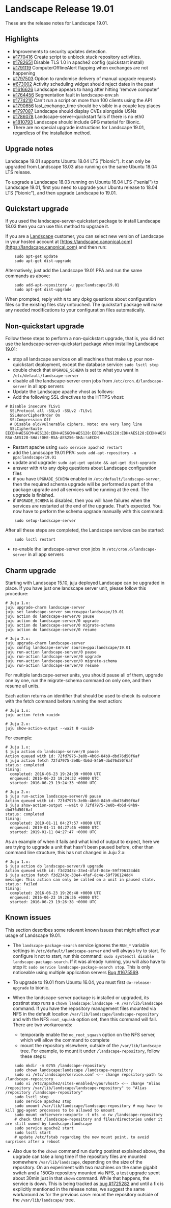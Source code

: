 # Landscape Release 19.01
These are the release notes for Landscape 19.01.

## Highlights

 * Improvements to security updates detection.
 * [#1770416](https://bugs.launchpad.net/landscape/+bug/1770416) Create script to unblock stuck repository activities.
 * [#1782651](https://bugs.launchpad.net/landscape/+bug/1782651) Disable TLS 1.0 in apache2 config (quickstart install)
 * [#1791119](https://bugs.launchpad.net/landscape/+bug/1791119) ComputerOfflineAlert flapping when exchanges are not happening
 * [#1797503](https://bugs.launchpad.net/landscape/+bug/1797503) Option to randomise delivery of manual upgrade requests
 * [#673002](https://bugs.launchpad.net/landscape/+bug/673002) Activity scheduling widget should reject dates in the past
 * [#1616626](https://bugs.launchpad.net/landscape/+bug/1616626) Landscape appears to hang after hitting 'remove computer'
 * [#1764456](https://bugs.launchpad.net/landscape/+bug/1764456) Segmentation fault in landscape-env.sh
 * [#1774210](https://bugs.launchpad.net/landscape/+bug/1774210) Can't run a script on more than 100 clients using the API 
 * [#1790656](https://bugs.launchpad.net/landscape/+bug/1790656) last_exchange_time should be visible in a couple key places 
 * [#1797087](https://bugs.launchpad.net/landscape/+bug/1797087) Landscape should display CVEs alongside USNs
 * [#1786078](https://bugs.launchpad.net/landscape/+bug/1786078) Landscape-server-quickstart fails if there is no eth0
 * [#1810793](https://bugs.launchpad.net/landscape/+bug/1810793) Landscape should include GPG material for Bionic.
 * There are no special upgrade instructions for Landscape 19.01, regardless of the installation method.

## Upgrade notes

Landscape 19.01 supports Ubuntu 18.04 LTS ("bionic"). It can only be upgraded from Landscape 18.03 also running on the same Ubuntu 18.04 LTS release.

To upgrade a Landscape 18.03 running on Ubuntu 16.04 LTS ("xenial") to Landscape 19.01, first you need to upgrade your Ubuntu release to 18.04 LTS ("bionic"), and then upgrade Landscape to 19.01.

## Quickstart upgrade
If you used the landscape-server-quickstart package to install Landscape 18.03 then you can use this method to upgrade it.

If you are a [Landscape](https://landscape.canonical.com) customer, you can select new version of Landscape in your hosted account at [https://landscape.canonical.com](https://landscape.canonical.com) and then run:
```
    sudo apt-get update
    sudo apt-get dist-upgrade
```
Alternatively, just add the Landscape 19.01 PPA and run the same commands as above:
```
    sudo add-apt-repository -u ppa:landscape/19.01
    sudo apt-get dist-upgrade
```
When prompted, reply with `N` to any dpkg questions about configuration files so the existing files stay untouched. The quickstart package will make any needed modifications to your configuration files automatically. 

## Non-quickstart upgrade

Follow these steps to perform a non-quickstart upgrade, that is, you did not use the landscape-server-quickstart package when installing Landscape 19.01:

 * stop all landscape services on all machines that make up your non-quickstart deployment, except the database service: `sudo lsctl stop`
 * double check that `UPGRADE_SCHEMA` is set to what you want in `/etc/default/landscape-server`
 * disable all the landscape-server cron jobs from `/etc/cron.d/landscape-server` in all app servers
 * Update the Landscape apache vhost as follows:
  * Add the following SSL directives to the HTTPS vhost:
```
# Disable insecure TLSv1
  SSLProtocol all -SSLv3 -SSLv2 -TLSv1
  SSLHonorCipherOrder On
  SSLCompression Off
  # Disable old/vulnerable ciphers. Note: one very long line
  SSLCipherSuite EECDH+AESGCM+AES128:EDH+AESGCM+AES128:EECDH+AES128:EDH+AES128:ECDH+AESGCM+AES128:aRSA+AESGCM+AES128:ECDH+AES128:DH+AES128:aRSA+AES128:EECDH+AESGCM:EDH+AESGCM:EECDH:EDH:ECDH+AESGCM:aRSA+AESGCM:ECDH:DH:aRSA:HIGH:!MEDIUM:!aNULL:!NULL:!LOW:!3DES:!DSS:!EXP:!PSK:!SRP:!CAMELLIA:!DHE-RSA-AES128-SHA:!DHE-RSA-AES256-SHA:!aECDH
```
 * Restart apache using `sudo service apache2 restart`
 * add the Landscape 19.01 PPA: `sudo add-apt-repository -u ppa:landscape/19.01`
 * update and upgrade: `sudo apt-get update && apt-get dist-upgrade`
 * answer with `N` to any dpkg questions about Landscape configuration files
 * if you have `UPGRADE_SCHEMA` enabled in `/etc/default/landscape-server`, then the required schema upgrade will be performed as part of the package upgrade and all services will be running at the end. The upgrade is finished.
 * if `UPGRADE_SCHEMA` is disabled, then you will have failures when the services are restarted at the end of the upgrade. That's expected. You now have to perform the schema upgrade manually with this command: 
```
    sudo setup-landscape-server
```
  After all these steps are completed, the Landscape services can be started: 
```
    sudo lsctl restart
```
 * re-enable the landscape-server cron jobs in `/etc/cron.d/landscape-server` in all app servers

## Charm upgrade

Starting with Landscape 15.10, juju deployed Landscape can be upgraded
in place. If you have just one landscape server unit, please follow
this procedure:

```
# Juju 1.x:
juju upgrade-charm landscape-server
juju set landscape-server source=ppa:landscape/19.01
juju action do landscape-server/0 pause
juju action do landscape-server/0 upgrade
juju action do landscape-server/0 migrate-schema
juju action do landscape-server/0 resume

# Juju 2.x:
juju upgrade-charm landscape-server
juju config landscape-server source=ppa:landscape/19.01
juju run-action landscape-server/0 pause
juju run-action landscape-server/0 upgrade
juju run-action landscape-server/0 migrate-schema
juju run-action landscape-server/0 resume
```

For multiple landscape-server units, you should pause all of them,
upgrade one by one, run the migrate-schema command on only one, and
then resume all units.

Each action returns an identifier that should be used to check its
outcome with the fetch command before running the next action:

```
# Juju 1.x:
juju action fetch <uuid>

# Juju 2.x:
juju show-action-output --wait 0 <uuid>
```

For example:

```
# Juju 1.x:
$ juju action do landscape-server/0 pause
Action queued with id: 72fd7975-3e0b-4b6d-84b9-dbd76d50f6af
$ juju action fetch 72fd7975-3e0b-4b6d-84b9-dbd76d50f6af
status: completed
timing:
  completed: 2016-06-23 19:24:39 +0000 UTC
  enqueued: 2016-06-23 19:24:32 +0000 UTC
  started: 2016-06-23 19:24:33 +0000 UTC
  
# Juju 2.x: 
$ juju run-action landscape-server/0 pause
Action queued with id: 72fd7975-3e0b-4b6d-84b9-dbd76d50f6af
$ juju show-action-output --wait 0 72fd7975-3e0b-4b6d-84b9-dbd76d50f6af
status: completed
timing:
  completed: 2019-01-11 04:27:57 +0000 UTC
  enqueued: 2019-01-11 04:27:46 +0000 UTC
  started: 2019-01-11 04:27:47 +0000 UTC
```

As an example of when it fails and what kind of output to expect, here
we are trying to upgrade a unit that hasn't been paused before, other
than command line structure, this has not changed in Juju 2.x:

```
# Juju 1.x:
$ juju action do landscape-server/0 upgrade
Action queued with id: f3d2343c-33e4-4faf-8c4e-59f796124dd4
$ juju action fetch f3d2343c-33e4-4faf-8c4e-59f796124dd4
message: This action can only be called on a unit in paused state.
status: failed
timing:
  completed: 2016-06-23 19:26:40 +0000 UTC
  enqueued: 2016-06-23 19:26:36 +0000 UTC
  started: 2016-06-23 19:26:38 +0000 UTC
```


## Known issues

This section describes some relevant known issues that might affect your usage of Landscape 19.01.

 * The `landscape-package-search` service ignores the `RUN_*` variable settings in `/etc/default/landscape-server` and will always try to start. To configure it not to start, run this command: `sudo systemctl disable landscape-package-search`. If it was already running, you will also have to stop it: `sudo service landscape-package-search stop`. This is only noticeable using multiple application servers [Bug #1675569](https://bugs.launchpad.net/landscape/+bug/1675569).

 * To upgrade to 19.01 from Ubuntu 16.04, you must first `do-release-upgrade` to bionic.

 * When the landscape-server package is installed or upgraded, its postinst step runs a `chown landscape:landscape -R /var/lib/landscape` command. If you have the repository management files mounted via NFS in the default location `/var/lib/landscape/landscape-repository` and with the NFS `root_squash` option set, then this command will fail. There are two workarounds:
   * temporarily enable the `no_root_squash` option on the NFS server, which will allow the command to complete
   * mount the repository elsewhere, outside of the `/var/lib/landscape` tree. For example, to mount it under `/landscape-repository`, follow these steps:
```
    sudo mkdir -m 0755 /landscape-repository 
    sudo chown landscape:landscape /landscape-repository 
    sudo vi /etc/landscape/service.conf <-- change repository-path to /landscape-repository 
    sudo vi /etc/apache2/sites-enabled/<yourvhost> <-- change "Alias /repository /var/lib/landscape/landscape-repository" to "Alias /repository /landscape-repository" 
    sudo lsctl stop 
    sudo service apache2 stop 
    sudo umount /var/lib/landscape/landscape-repository # may have to kill gpg-agent processes to be allowed to umount 
    sudo mount <nfserver>:<export> -t nfs -o rw /landscape-repository 
    # check that /landscape-repository and files/directories under it are still owned by landscape:landscape 
    sudo service apache2 start 
    sudo lsctl start 
    # update /etc/fstab regarding the new mount point, to avoid surprises after a reboot 
```

 * Also due to the `chown` command run during postinst explained above, the upgrade can take a long time if the repository files are mounted somewhere `/var/lib/landscape`, depending on the size of the repository. On an experiment with two machines on the same gigabit switch and a 150Gb repository mounted via NFS, a test upgrade spent about 30min just in that `chown` command. While that happens, the service is down. This is being tracked as [bug #1725282](https://bugs.launchpad.net/landscape/+bug/1725282) and until a fix is explicitly mentioned in the release notes, we suggest the same workaround as for the previous case: mount the repository outside of the `/var/lib/landscape/` tree.
